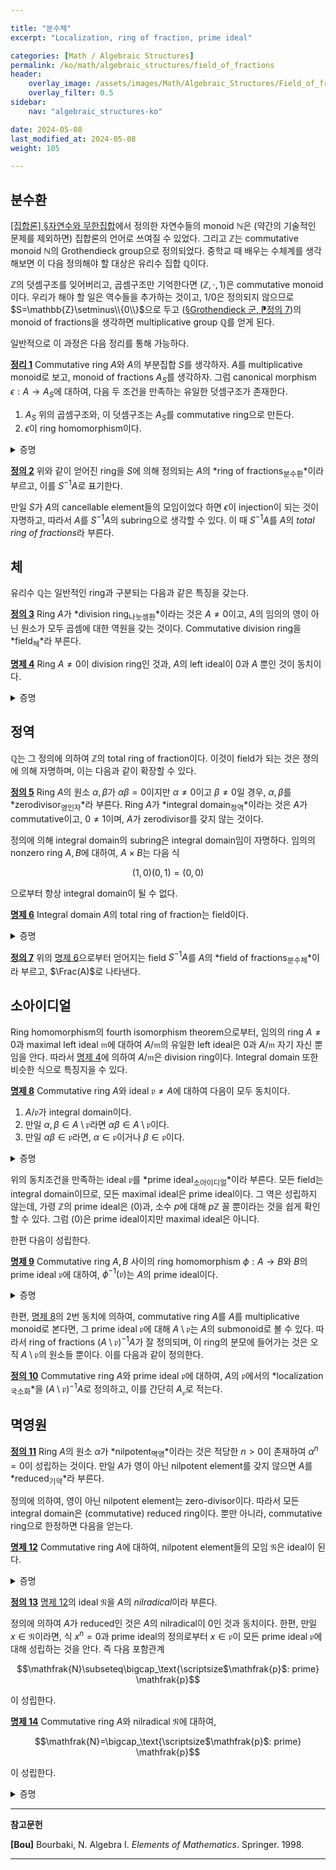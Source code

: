 ```yaml
---

title: "분수체"
excerpt: "Localization, ring of fraction, prime ideal"

categories: [Math / Algebraic Structures]
permalink: /ko/math/algebraic_structures/field_of_fractions
header:
    overlay_image: /assets/images/Math/Algebraic_Structures/Field_of_fractions.png
    overlay_filter: 0.5
sidebar: 
    nav: "algebraic_structures-ko"

date: 2024-05-08
last_modified_at: 2024-05-08
weight: 105

---
```


## 분수환

[\[집합론\] §자연수와 무한집합](/ko/math/set_theory/natural_numbers)에서 정의한 자연수들의 monoid $\mathbb{N}$은 (약간의 기술적인 문제를 제외하면) 집합론의 언어로 쓰여질 수 있었다. 그리고 $\mathbb{Z}$는 commutative monoid $\mathbb{N}$의 Grothendieck group으로 정의되었다. 중학교 때 배우는 수체계를 생각해보면 이 다음 정의해야 할 대상은 유리수 집합 $\mathbb{Q}$이다. 

$\mathbb{Z}$의 덧셈구조를 잊어버리고, 곱셈구조만 기억한다면 $(\mathbb{Z},\cdot,1)$은 commutative monoid이다. 우리가 해야 할 일은 역수들을 추가하는 것이고, $1/0$은 정의되지 않으므로 $S=\mathbb{Z}\setminus\\{0\\}$으로 두고 ([§Grothendieck 군, ⁋정의 7](/ko/math/algebraic_structures/Grothendieck_groups#def7))의 monoid of fractions을 생각하면 multiplicative group $\mathbb{Q}$를 얻게 된다. 

일반적으로 이 과정은 다음 정리를 통해 가능하다.

<div class="proposition" markdown="1">

<ins id="thm1">**정리 1**</ins> Commutative ring $A$와 $A$의 부분집합 $S$를 생각하자. $A$를 multiplicative monoid로 보고, monoid of fractions $A_S$를 생각하자. 그럼 canonical morphism $\epsilon:A \rightarrow A_S$에 대하여, 다음 두 조건을 만족하는 유일한 덧셈구조가 존재한다.

1. $A_S$ 위의 곱셈구조와, 이 덧셈구조는 $A_S$를 commutative ring으로 만든다.
2. $\epsilon$이 ring homomorphism이다.

</div>
<details class="proof" markdown="1">
<summary>증명</summary>

증명을 시작하기에 앞서 [§Grothendieck 군, ⁋정의 7](/ko/math/algebraic_structures/Grothendieck_groups#def7)의 construction을 잠깐 리뷰하자. 우리는 $S$에 의해 생성된 $A$의 submonoid $S'$를 생각하고, monoid $A\times S'$에 동치관계 $R$을

$$(\alpha,\gamma)\equiv (\beta,\delta)\pmod{R}\iff \alpha\delta\zeta=\beta\gamma\zeta\text{ for some $\zeta\in S'$}$$

로 정의하여, quotient monoid $(A\times S')/R$을 $A_S$로 정의하였다. 이 때 $(\alpha,\gamma)\in A\times S'$를 representative로 갖는 $A_S$의 원소를 $\alpha/\gamma$로 표기하였으며, 그럼 $A_S$는 여전히 다음 연산

$$\frac{\alpha}{\gamma}\frac{\beta}{\delta}=\frac{\alpha\beta}{\gamma\delta}$$

을 통해 multiplicative monoid 구조가 된다. 두 multiplicative monoid 사이의 canonical morphism $\epsilon:A \rightarrow A_S$은 $\alpha\mapsto \alpha/1$로 정의되었었는데, 이것이 monoid homomorphism이라는 것은 $\epsilon$이 ($A_S$가 ring이라는 것을 보이고 나면) $A$에서 $A_S$로 가는, 곱셈구조를 보존하는 함수라는 뜻이다.

즉, 우리가 해야 할 것은 $A_S$ 위에 정리의 두 조건을 만족하는 덧셈구조를 부여하고, 이렇게 정의된 덧셈 구조가 $A_S$를 ring으로 만드는 것, 그리고 $\epsilon$이 실제로 이 덧셈구조까지 보존한다는 것이다.

우선 이러한 덧셈구조가 존재한다 가정하고 유일성을 보이자. 임의의 $x,y\in A_S$는 적당한 $\alpha,\beta\in A$와 $\gamma,\delta\in S'$에 대하여 $x=\alpha/\gamma,y=\beta/\delta$라 적을 수 있다. 그럼

$$x=\epsilon(\alpha)\epsilon(\gamma)^{-1}=\epsilon(\alpha\delta)\epsilon(\gamma\delta)^{-1},\qquad y=\epsilon(\beta)\epsilon(\delta)^{-1}=\epsilon(\beta\gamma)\epsilon(\gamma\delta)^{-1}$$

으로 적을 수 있고 따라서

$$x+y=(\epsilon(\alpha\delta)+\epsilon(\beta\gamma))\epsilon(\gamma\delta)^{-1}=\frac{\alpha\delta+\beta\gamma}{\gamma\delta}$$

여야만 한다. 

이제 유일성 증명에서 힌트를 얻어 $A_S$의 덧셈구조를 위의 식으로 정의한다. 그럼 보여야 할 것들은 다음과 같다.


1. 이 정의는 $\alpha,\beta,\gamma,\delta$의 선택에 무관하다. 즉 $x=\alpha'/\gamma',y=\beta'/\delta'$의 꼴로 쓰였다 하자. 다음 식

    $$(\alpha\delta+\beta\gamma)/\delta\gamma=(\alpha'\delta'+\beta'\gamma')/\gamma'\delta'$$

    이 $A_S$에서 성립하는 것을 보여야 한다. 그런데 $\alpha/\gamma=\alpha'/\gamma',\beta/\delta=\beta'/\delta'$이므로, 정의에 의해 $ap's=a'ps,bq't=b'qt$를 만족하는 $\zeta,\xi\in S'$가 존재한다. 이로부터 

    $$(\alpha\delta+\beta\gamma)(\gamma'\delta')(\zeta\xi)=(\alpha'\delta'+\beta'\gamma')(\gamma\delta)(\zeta\xi)$$

    을 확인할 수 있으므로 원하는 식이 성립한다.

2. 이렇게 정의한 $+$는 결합법칙을 만족한다. 임의의 $x_1=\alpha_1/\gamma_1,x_2=\alpha_2/\gamma_2,x_3=\alpha_3/\gamma_3$에 대하여,

    $$(x_1+x_2)+x_3=\frac{\alpha_1\gamma_2+\alpha_2\gamma_1}{\gamma_1\gamma_2}+\frac{\alpha_3}{\gamma_3}=\frac{(\alpha_1\gamma_2+\alpha_2\gamma_1)\gamma_3+\alpha_3(\gamma_1\gamma_2)}{\gamma_1\gamma_2\gamma_3}=\frac{\alpha_1\gamma_2\gamma_3+\gamma_1\alpha_2\gamma_3+\gamma_1\gamma_2\alpha_3}{\gamma_1\gamma_2\gamma_3}$$

    이고 비슷하게 $x_1+(x_2+x_3)$도 우변의 값을 갖는다는 것을 확인할 수 있다.
3. $+$의 교환법칙은 $A$의 덧셈과 곱셈이 commutative하기 때문에 자명하다.
4. $+$는 덧셈에 대한 항등원 $0/1$을 갖는다. 이는 임의의 $x=\alpha/\gamma\in A_S$에 대하여,

    $$\frac{0}{1}+\frac{\alpha}{\gamma}=\frac{\alpha}{\gamma}$$

    이 성립하기 때문이다.
5. $+$에 대한 역원이 항상 존재한다. 임의의 $x\in \alpha/\gamma\in A_S$에 대하여, $(-\alpha)/\gamma$가 다음 식

    $$\frac{-\alpha}{\gamma}+\frac{\alpha}{\gamma}=\frac{(-\alpha)\gamma+\alpha\gamma}{\gamma^2}=0$$

    을 만족하기 때문이다.
6. $+$는 곱셈에 대해 분배법칙을 만족한다. 임의의 $x=\alpha/\gamma,y_1=\beta_1/\delta_1,y_2=\beta_2/\delta_2$에 대하여,

    $$x(y_1+y_2)=\frac{\alpha}{\gamma}\left(\frac{\beta_1}{\delta_1}+\frac{\beta_2}{\delta_2}\right)=\frac{\alpha}{\gamma}\frac{\beta_1\delta_2+\delta_1\beta_2}{\delta_1\delta_2}=\frac{\alpha\beta_1\delta_2+\alpha\delta_1\beta_2}{\gamma\delta_1\delta_2}$$

    이고

    $$xy_1+xy_2=\frac{\alpha\beta_1}{\gamma\delta_1}+\frac{\alpha\beta_2}{\gamma\delta_2}=\frac{\alpha\beta_1\gamma\delta_2+\alpha\beta_2\gamma\delta_1}{\gamma^2\delta_1\delta_2}$$

    이며, $1,\gamma\in S'$를 사용해 이 두 식이 같은 값임을 확인할 수 있다. 비슷하게 등식$(x_1+x_2)y=x_1y+x_2y$도 보일 수 있다.

이상에서 $A_S$가 commutative ring 구조를 갖는다는 것을 안다. 마지막으로 $\epsilon$이 ring homomorphism이라는 것은 $\epsilon$이 덧셈을 보존한다는 것만 보이면 충분하고, 이는

$$\epsilon(\alpha+\beta)=(\alpha+\beta)/1=\alpha/1+\beta/1=\epsilon(\alpha)+\epsilon(\beta)$$

으로부터 알 수 있다.  

</details>

<div class="definition" markdown="1">

<ins id="def2">**정의 2**</ins> 위와 같이 얻어진 ring을 $S$에 의해 정의되는 $A$의 *ring of fractions<sub>분수환</sub>*이라 부르고, 이를 $S^{-1}A$로 표기한다.

</div>

만일 $S$가 $A$의 cancellable element들의 모임이었다 하면 $\epsilon$이 injection이 되는 것이 자명하고, 따라서 $A$를 $S^{-1}A$의 subring으로 생각할 수 있다. 이 때 $S^{-1}A$를 $A$의 *total ring of fractions*라 부른다.

## 체

유리수 $\mathbb{Q}$는 일반적인 ring과 구분되는 다음과 같은 특징을 갖는다.

<div class="definition" markdown="1">

<ins id="def3">**정의 3**</ins> Ring $A$가 *division ring<sub>나눗셈환</sub>*이라는 것은 $A\neq0$이고, $A$의 임의의 영이 아닌 원소가 모두 곱셈에 대한 역원을 갖는 것이다. Commutative division ring을 *field<sub>체</sub>*라 부른다.

</div>

<div class="proposition" markdown="1">

<ins id="prop4">**명제 4**</ins> Ring $A\neq 0$이 division ring인 것과, $A$의 left ideal이 $0$과 $A$ 뿐인 것이 동치이다.

</div>
<details class="proof" markdown="1">
<summary>증명</summary>

우선 $A$가 division ring이라 하자. 만일 left ideal $\mathfrak{a}\neq 0$가 주어졌다면 $0\neq x\in \mathfrak{a}$가 존재한다. 그런데 $A$에서는 $x$의 역원 $x^{-1}$이 존재하므로, 

$$1=x^{-1}x\in A\mathfrak{a}=\mathfrak{a}$$

이고 따라서 $\mathfrak{a}=A$이다. 거꾸로 $A$의 left ideal이 $0$과 $A$ 뿐이라 하자. 임의의 $0\neq x\in A$에 대하여, $A$의 left ideal $Ax$를 생각하면 $0\neq x\in Ax$이므로 $Ax\neq 0$이다. 이제 $A$의 left ideal은 $0$ 혹은 $A$ 뿐이므로 반드시 $Ax=A$이고, 따라서 $1\in Ax$이다. 즉, 적당한 $\alpha\in A$가 존재하여 $\alpha x=1$이도록 할 수 있다. 그럼 $\alpha\neq 0$이고, 마찬가지 논리에 의하여 적당한 $\beta\in A$가 존재하여 $\beta\alpha=1$이도록 할 수 있다. 이제

$$\beta=\beta1=\beta\alpha x=x$$

로부터 $\beta=x$임을 알 수 있고, 따라서 $\alpha$는 $x$의 곱셈에 대한 역원이다. 

</details>

## 정역

$\mathbb{Q}$는 그 정의에 의하여 $\mathbb{Z}$의 total ring of fraction이다. 이것이 field가 되는 것은 졍의에 의해 자명하며, 이는 다음과 같이 확장할 수 있다. 

<div class="definition" markdown="1">

<ins id="def5">**정의 5**</ins> Ring $A$의 원소 $\alpha,\beta$가 $\alpha\beta=0$이지만 $\alpha\neq 0$이고 $\beta\neq 0$일 경우, $\alpha,\beta$를 *zerodivisor<sub>영인자</sub>*라 부른다. Ring $A$가 *integral domain<sub>정역</sub>*이라는 것은 $A$가 commutative이고, $0\neq 1$이며, $A$가 zerodivisor를 갖지 않는 것이다.

</div>

정의에 의해 integral domain의 subring은 integral domain임이 자명하다. 임의의 nonzero ring $A,B$에 대하여, $A\times B$는 다음 식

$$(1,0)(0,1)=(0,0)$$

으로부터 항상 integral domain이 될 수 없다. 

<div class="proposition" markdown="1">

<ins id="prop6">**명제 6**</ins> Integral domain $A$의 total ring of fraction는 field이다.

</div>
<details class="proof" markdown="1">
<summary>증명</summary>

$A$가 integral domain이라는 가정으로부터, $S=A\setminus\\{0\\}$임을 안다. 즉, $S^{-1}A$의 임의의 원소는 $\alpha\in A$, $\beta\in A\setminus\\{0\\}$에 대하여 $\alpha/\beta$의 꼴로 나타낼 수 있다. 여기에서 $\alpha/\beta\neq 0$이기 위해서는 $\alpha\neq 0$이므로, $\beta/\alpha\in K$도 잘 정의되고 그럼 $\beta/\alpha$가 $\alpha/\beta$의 역원이 된다.

</details>

<div class="definition" markdown="1">

<ins id="def7">**정의 7**</ins> 위의 [명제 6](#prop6)으로부터 얻어지는 field $S^{-1}A$를 $A$의 *field of fractions<sub>분수체</sub>*이라 부르고, $\Frac(A)$로 나타낸다.

</div>

## 소아이디얼

Ring homomorphism의 fourth isomorphism theorem으로부터, 임의의 ring $A\neq 0$과 maximal left ideal $\mathfrak{m}$에 대하여 $A/\mathfrak{m}$의 유일한 left ideal은 $0$과 $A/\mathfrak{m}$ 자기 자신 뿐임을 안다. 따라서 [명제 4](#prop4)에 의하여 $A/\mathfrak{m}$은 division ring이다. Integral domain 또한 비슷한 식으로 특징지을 수 있다.

<div class="proposition" markdown="1">

<ins id="prop8">**명제 8**</ins> Commutative ring $A$와 ideal $\mathfrak{p}\neq A$에 대하여 다음이 모두 동치이다.

1. $A/\mathfrak{p}$가 integral domain이다.
2. 만일 $\alpha,\beta\in A\setminus \mathfrak{p}$라면 $\alpha\beta\in A\setminus \mathfrak{p}$이다.
3. 만일 $\alpha\beta\in \mathfrak{p}$라면, $\alpha\in \mathfrak{p}$이거나 $\beta\in \mathfrak{p}$이다.

</div>
<details class="proof" markdown="1">
<summary>증명</summary>

2번과 3번 조건은 서로 대우명제이므로, 1번과의 동치만 보이면 충분하다. 우선 $A/\mathfrak{p}$가 integral domain이라 가정하자. 즉

$$(\alpha+\mathfrak{p})(\beta+\mathfrak{p})=0+\mathfrak{p}$$

라면, 반드시 $\alpha+\mathfrak{p}=0+\mathfrak{p}$이거나 $\beta+\mathfrak{p}=0+\mathfrak{p}$이다. 이로부터 1번 조건이 성립하면 3번 조건이 성립하는 것을 안다. 이 논증은 반대방향으로도 성립한다.

</details>

위의 동치조건을 만족하는 ideal $\mathfrak{p}$를 *prime ideal<sub>소아이디얼</sub>*이라 부른다. 모든 field는 integral domain이므로, 모든 maximal ideal은 prime ideal이다. 그 역은 성립하지 않는데, 가령 $\mathbb{Z}$의 prime ideal은 $(0)$과, 소수 $p$에 대해 $p\mathbb{Z}$ 꼴 뿐이라는 것을 쉽게 확인할 수 있다. 그럼 $(0)$은 prime ideal이지만 maximal ideal은 아니다.

한편 다음이 성립한다.

<div class="proposition" markdown="1">

<ins id="prop9">**명제 9**</ins> Commutative ring $A,B$ 사이의 ring homomorphism $\phi:A \rightarrow B$와 $B$의 prime ideal $\mathfrak{p}$에 대하여, $\phi^{-1}(\mathfrak{p})$는 $A$의 prime ideal이다.

</div>
<details class="proof" markdown="1">
<summary>증명</summary>

결론에 반하여 $\alpha\beta\in\phi^{-1}(\mathfrak{p})$이지만 $\alpha,\beta\not\in\phi^{-1}(\mathfrak{p})$인 $\alpha,\beta\in A$가 존재한다 하면, $\phi(\alpha)\phi(\beta)=\phi(\alpha\beta)\in \mathfrak{p}$이지만 $\phi(\alpha),\phi(\beta)\not\in \mathfrak{p}$가 되어 [명제 8](#prop8)의 동치에 모순이다. 

</details>

한편, [명제 8](#prop8)의 2번 동치에 의하여, commutative ring $A$를 $A$를 multiplicative monoid로 본다면, 그 prime ideal $\mathfrak{p}$에 대해 $A\setminus\mathfrak{p}$는 $A$의 submonoid로 볼 수 있다. 따라서 ring of fractions $(A\setminus \mathfrak{p})^{-1}A$가 잘 정의되며, 이 ring의 분모에 들어가는 것은 오직 $A\setminus \mathfrak{p}$의 원소들 뿐이다. 이를 다음과 같이 정의한다.

<div class="definition" markdown="1">

<ins id="def10">**정의 10**</ins> Commutative ring $A$와 prime ideal $\mathfrak{p}$에 대하여, $A$의 $\mathfrak{p}$에서의 *localization<sub>국소화</sub>*을 $(A\setminus \mathfrak{p})^{-1}A$로 정의하고, 이를 간단히 $A_\mathfrak{p}$로 적는다.

</div>

## 멱영원

<div class="definition" markdown="1">

<ins id="def11">**정의 11**</ins> Ring $A$의 원소 $\alpha$가 *nilpotent<sub>멱영</sub>*이라는 것은 적당한 $n>0$이 존재하여 $\alpha^n=0$이 성립하는 것이다. 만일 $A$가 영이 아닌 nilpotent element를 갖지 않으면 $A$를 *reduced<sub>기약</sub>*라 부른다.

</div>

정의에 의하여, 영이 아닌 nilpotent element는 zero-divisor이다. 따라서 모든 integral domain은 (commutative) reduced ring이다. 뿐만 아니라, commutative ring으로 한정하면 다음을 얻는다.

<div class="proposition" markdown="1">

<ins id="prop12">**명제 12**</ins> Commutative ring $A$에 대하여, nilpotent element들의 모임 $\mathfrak{N}$은 ideal이 된다.

</div>
<details class="proof" markdown="1">
<summary>증명</summary>

만일 $x\in \mathfrak{N}$이라면 $x^n=0$이도록 하는 $n>0$이 존재할 것이고, 임의의 $\alpha\in A$에 대하여 $(\alphax)^n=\alpha^nx^n=0$이 되어 $\alpha x\in \mathfrak{N}$임을 보일 수 있다. 

이제 $\mathfrak{N}$이 덧셈에 대해 닫혀있다는 것을 보여야 한다. 임의의 $x,y\in \mathfrak{N}$이 주어졌다 하고, 적당한 $m,n>0$에 대하여 $x^m=0$이고 $y^n=0$이라 하자. 그럼

$$(x+y)^{m+n}=x^{m+n}+\binom{m+n}{1}x^{m+n-1}y+\cdots+\binom{m+n}{n}x^my^n+\binom{m+n}{n+1}x^{m-1}y^{n+1}+\cdots+y^n$$

이고, 우변의 모든 항들이 $0$임을 알 수 있다. 이상에서 $x+y\in \mathfrak{N}$이다.

</details>

<div class="definition" markdown="1">

<ins id="def13">**정의 13**</ins> [명제 12](#prop12)의 ideal $\mathfrak{N}$을 $A$의 *nilradical*이라 부른다.

</div>

정의에 의하여 $A$가 reduced인 것은 $A$의 nilradical이 $0$인 것과 동치이다. 한편, 만일 $x\in \mathfrak{N}$이라면, 식 $x^n=0$과 prime ideal의 정의로부터 $x\in \mathfrak{p}$이 모든 prime ideal $\mathfrak{p}$에 대해 성립하는 것을 안다. 즉 다음 포함관계

$$\mathfrak{N}\subseteq\bigcap_\text{\scriptsize$\mathfrak{p}$: prime} \mathfrak{p}$$

이 성립한다.

<div class="proposition" markdown="1">

<ins id="prop14">**명제 14**</ins> Commutative ring $A$와 nilradical $\mathfrak{N}$에 대하여, 

$$\mathfrak{N}=\bigcap_\text{\scriptsize$\mathfrak{p}$: prime} \mathfrak{p}$$

이 성립한다. 

</div>
<details class="proof" markdown="1">
<summary>증명</summary>

만일 $x\not\in \mathfrak{N}$이라면, 적당한 $\mathfrak{p}$에 대해 $x\not\in \mathfrak{p}$임을 보이면 충분하다. 우선 multiplicative subset $S=\\{1,x,x^2,\ldots\\}$으로 만들어진 ring of fractions $A_x=S^{-1}A$를 생각하자. 그럼 $A_x$의 곱셈에 대한 항등원 $x/x$이 반드시 $0/1$과 다르다는 것을 확인할 수 있고, 특히 $A_x\neq 0$이다. 이제 [§환의 정의, ⁋정리 9](/ko/math/algebraic_structures/rings#thm9)로부터 $A_x$의 maximal ideal $\mathfrak{m}$이 반드시 존재하고, 모든 maximal ideal은 prime ideal이므로 $A_x$는 prime ideal을 갖는다. 이제 [명제 9](#prop9)를 $\epsilon:A \rightarrow A_x$에 적용하면 $\epsilon^{-1}(\mathfrak{p})$는 $A$의 prime ideal이며, 만일 $x\in\epsilon^{-1}(\mathfrak{p})$라면 $x/1\in \mathfrak{p}$이고 $x/1$은 $A_x$에서 invertible이므로 $\mathfrak{p}=A_x$가 되어 모순이다. 

</details>


---

**참고문헌**

**[Bou]** Bourbaki, N. Algebra I. *Elements of Mathematics*. Springer. 1998.  

---